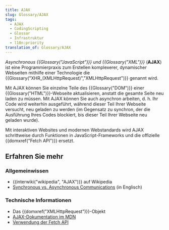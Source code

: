 ```yaml
---
title: AJAX
slug: Glossary/AJAX
tags:
  - AJAX
  - CodingScripting
  - Glossar
  - Infrastruktur
  - l10n:priority
translation_of: Glossary/AJAX
---
```

_Asynchronous {{Glossary("JavaScript")}} und {{Glossary("XML")}}_ (**AJAX**) ist eine Programmierpraxis zum Erstellen komplexerer, dynamischer Webseiten mithilfe einer Technologie die {{Glossary("XHR_(XMLHttpRequest)","XMLHttpRequest")}} genannt wird.

Mit AJAX können Sie einzelne Teile des {{Glossary("DOM")}} einer {{Glossary("HTML")}}-Webseite aktualisieren, anstatt die gesamte Seite neu laden zu müssen. Mit AJAX können Sie auch asynchron arbeiten, d. h. Ihr Code wird weiterhin ausgeführt, während dieser Teil Ihrer Webseite versucht, neu geladen zu werden (im Gegensatz zu synchron, der die Ausführung Ihres Codes blockiert, bis dieser Teil Ihrer Webseite neu geladen wurde).

Mit interaktiven Websites und modernen Webstandards wird AJAX schrittweise durch Funktionen in JavaScript-Frameworks und die offizielle {{domxref("Fetch API")}} ersetzt.

## Erfahren Sie mehr

### Allgemeinwissen

- {{interwiki("wikipedia", "AJAX")}} auf Wikipedia
- [Synchronous vs. Asynchronous Communications](http://peoplesofttutorial.com/difference-between-synchronous-and-asynchronous-messaging/) (in Englisch)

### Technische Informationen

- Das {{domxref("XMLHttpRequest")}}-Objekt
- [AJAX-Dokumentation im MDN](/de/docs/Web/Guide/AJAX)
- [Verwendung der Fetch API](/de/docs/Web/API/Fetch_API/Using_Fetch)
